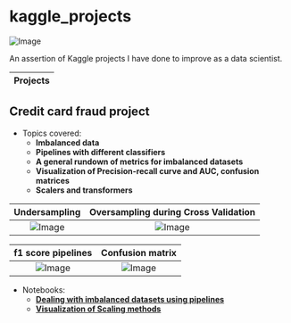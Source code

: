 # kaggle_projects
![Image](https://github.com/henarejosSinh/kaggle_projects/tree/main/pictures/basics/ml.png)

An assertion of Kaggle projects I have done to improve as a data scientist.

| Projects |
| ---------------------- |
## **Credit card fraud project**
- Topics covered:
    - **Imbalanced data**
    - **Pipelines with different classifiers**
    - **A general rundown of metrics for imbalanced datasets**
    - **Visualization of Precision-recall curve and AUC, confusion matrices**
    - **Scalers and transformers**

 Undersampling           |  Oversampling during Cross Validation
:-------------------------:|:-------------------------:
![Image](https://github.com/henarejosSinh/kaggle_projects/tree/main/pictures/credit%20card%20fraud/imbalanced_under.png)  |  ![Image](https://github.com/henarejosSinh/kaggle_projects/tree/main/pictures/credit%20card%20fraud/imbalanced_over_cv.png)

 f1 score pipelines           |  Confusion matrix
:-------------------------:|:-------------------------:
![Image](https://github.com/henarejosSinh/kaggle_projects/tree/main/pictures/credit%20%card%20%fraud/f1_score.png)  |  ![Image](https://github.com/henarejosSinh/kaggle_projects/tree/main/pictures/credit%20%card%20%fraud/confusion_matrix_ex.png)

- Notebooks:
  - [**Dealing with imbalanced datasets using pipelines**](https://github.com/henarejosSinh/kaggle_projects/tree/main/notebooks/credit_card_fraud/dealing-with-imbalanced-datasets-using-pipelines.ipynb)
  - [**Visualization of Scaling methods**](https://github.com/henarejosSinh/kaggle_projects/tree/main/notebooks/credit_card_fraud/a-visual-exploration-of-scaling-methods.ipynb)
